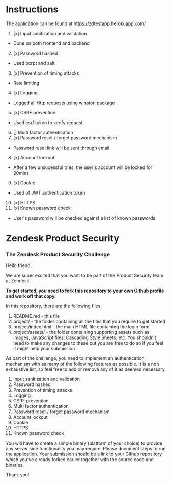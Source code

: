 # Instructions

The application can be found at https://zdtestapp.herokuapp.com/

1. [x] Input sanitization and validation
- Done on both frontend and backend         
2. [x] Password hashed
- Used bcrpt and salt
3. [x] Prevention of timing attacks
- Rate limiting
4. [x] Logging
- Logged all Http requests using winston package
5. [x] CSRF prevention
- Used csrf token to verify request 
6. [] Multi factor authentication
7. [x] Password reset / forget password mechanism
- Password reset link will be sent through email
8. [x] Account lockout
- After a few unsucessful tries, the user's account will be locked for 20mins
9. [x] Cookie 
- Used of JWT authentication token
10. [x] HTTPS
11. [x] Known password check
- User's password will be checked against a list of known passwords

# Zendesk Product Security
### The Zendesk Product Security Challenge

Hello friend,

We are super excited that you want to be part of the Product Security team at Zendesk.

**To get started, you need to fork this repository to your own Github profile and work off that copy.**

In this repository, there are the following files:
1. README.md - this file
2. project/ - the folder containing all the files that you require to get started
3. project/index.html - the main HTML file containing the login form
4. project/assets/ - the folder containing supporting assets such as images, JavaScript files, Cascading Style Sheets, etc. You shouldn’t need to make any changes to these but you are free to do so if you feel it might help your submission

As part of the challenge, you need to implement an authentication mechanism with as many of the following features as possible. It is a non exhaustive list, so feel free to add or remove any of it as deemed necessary.

1. Input sanitization and validation
2. Password hashed
3. Prevention of timing attacks
4. Logging
5. CSRF prevention
6. Multi factor authentication
7. Password reset / forget password mechanism
8. Account lockout
9. Cookie
10. HTTPS
11. Known password check

You will have to create a simple binary (platform of your choice) to provide any server side functionality you may require. Please document steps to run the application. Your submission should be a link to your Github repository which you've already forked earlier together with the source code and binaries.

Thank you!
